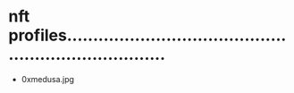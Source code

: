 # nft profiles........................................................................
- 0xmedusa.jpg

